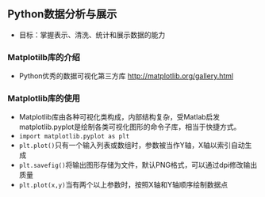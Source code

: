 ## Python数据分析与展示
- 目标：掌握表示、清洗、统计和展示数据的能力

### Matplotilb库的介绍
- Python优秀的数据可视化第三方库 http://matplotlib.org/gallery.html

### Matplotlib库的使用
- Matplotlib库由各种可视化类构成，内部结构复杂，受Matlab启发matplotlib.pyplot是绘制各类可视化图形的命令子库，相当于快捷方式。
- `import matplotlib.pyplot as plt`
- `plt.plot()`只有一个输入列表或数组时，参数被当作Y轴，X轴以索引自动生成
- `plt.savefig()`将输出图形存储为文件，默认PNG格式，可以通过dpi修改输出质量
- `plt.plot(x,y)`当有两个以上参数时，按照X轴和Y轴顺序绘制数据点
